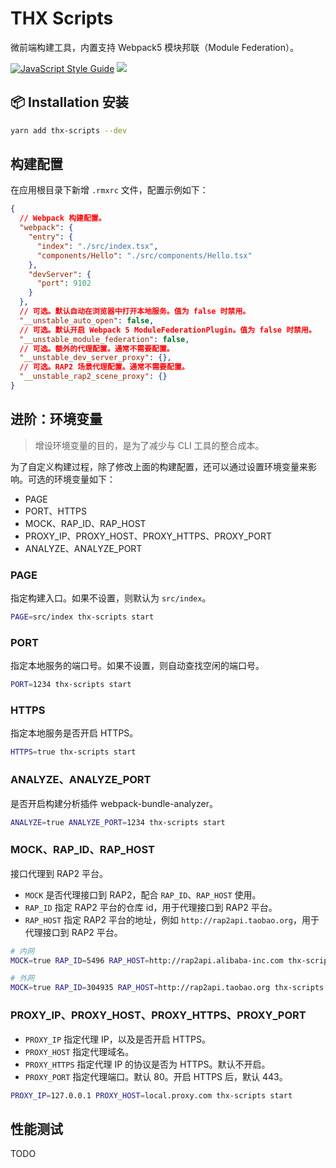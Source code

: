 # THX Scripts

微前端构建工具，内置支持 Webpack5 模块邦联（Module Federation）。

[![JavaScript Style Guide](https://img.shields.io/badge/code_style-standard-brightgreen.svg)](https://standardjs.com)
![](https://img.shields.io/badge/webapck-5-brightgreen)

## 📦 Installation 安装

```sh
yarn add thx-scripts --dev
```

## 构建配置

在应用根目录下新增 `.rmxrc` 文件，配置示例如下：

```json
{
  // Webpack 构建配置。
  "webpack": {
    "entry": {
      "index": "./src/index.tsx",
      "components/Hello": "./src/components/Hello.tsx"
    },
    "devServer": {
      "port": 9102
    }
  },
  // 可选。默认自动在浏览器中打开本地服务。值为 false 时禁用。
  "__unstable_auto_open": false,
  // 可选。默认开启 Webpack 5 ModuleFederationPlugin。值为 false 时禁用。
  "__unstable_module_federation": false,
  // 可选。额外的代理配置。通常不需要配置。
  "__unstable_dev_server_proxy": {},
  // 可选。RAP2 场景代理配置。通常不需要配置。
  "__unstable_rap2_scene_proxy": {}
}
```

## 进阶：环境变量

> 增设环境变量的目的，是为了减少与 CLI 工具的整合成本。

为了自定义构建过程，除了修改上面的构建配置，还可以通过设置环境变量来影响。可选的环境变量如下：


* PAGE
* PORT、HTTPS
* MOCK、RAP_ID、RAP_HOST
* PROXY_IP、PROXY_HOST、PROXY_HTTPS、PROXY_PORT
* ANALYZE、ANALYZE_PORT

### PAGE

指定构建入口。如果不设置，则默认为 `src/index`。

```sh
PAGE=src/index thx-scripts start
```

### PORT

指定本地服务的端口号。如果不设置，则自动查找空闲的端口号。

```sh
PORT=1234 thx-scripts start
```

### HTTPS

指定本地服务是否开启 HTTPS。

```sh
HTTPS=true thx-scripts start
```

### ANALYZE、ANALYZE_PORT

是否开启构建分析插件 webpack-bundle-analyzer。

```sh
ANALYZE=true ANALYZE_PORT=1234 thx-scripts start
```

### MOCK、RAP_ID、RAP_HOST

接口代理到 RAP2 平台。

* `MOCK` 是否代理接口到 RAP2，配合 `RAP_ID`、`RAP_HOST` 使用。
* `RAP_ID` 指定 RAP2 平台的仓库 id，用于代理接口到 RAP2 平台。
* `RAP_HOST` 指定 RAP2 平台的地址，例如 `http://rap2api.taobao.org`，用于代理接口到 RAP2 平台。

```sh
# 内网
MOCK=true RAP_ID=5496 RAP_HOST=http://rap2api.alibaba-inc.com thx-scripts start
```

```sh
# 外网
MOCK=true RAP_ID=304935 RAP_HOST=http://rap2api.taobao.org thx-scripts start
```

### PROXY_IP、PROXY_HOST、PROXY_HTTPS、PROXY_PORT

* `PROXY_IP` 指定代理 IP，以及是否开启 HTTPS。
* `PROXY_HOST` 指定代理域名。
* `PROXY_HTTPS` 指定代理 IP 的协议是否为 HTTPS。默认不开启。
* `PROXY_PORT` 指定代理端口。默认 80。开启 HTTPS 后，默认 443。

```sh
PROXY_IP=127.0.0.1 PROXY_HOST=local.proxy.com thx-scripts start
```

## 性能测试

TODO